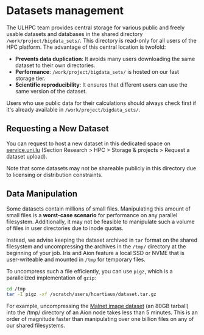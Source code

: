 # Datasets management

The ULHPC team provides central storage for various public and freely usable datasets and databases in the shared directory `/work/project/bigdata_sets/`.
This directory is read-only for all users of the HPC platform. The advantage of this central location is twofold:

* **Prevents data duplication**: It avoids many users downloading the same dataset to their own directories.
* **Performance**: `/work/project/bigdata_sets/` is hosted on our fast storage tier.
* **Scientific reproducibility**: It ensures that different users can use the same version of the dataset.

Users who use public data for their calculations should always check first if it's already available in `/work/project/bigdata_sets/`.


## Requesting a New Dataset

You can request to host a new dataset in this dedicated space on [service.uni.lu](https://service.uni.lu/sp?id=sc_cat_item&sys_id=9f9acb4887b2c210aa6d65740cbb355c&table=sc_cat_item&searchTerm=dataset) (Section Research > HPC > Storage & projects > Request a dataset upload). 

Note that some datasets may not be shareable publicly in this directory due to licensing or distribution constraints.



## Data Manipulation

Some datasets contain millions of small files. Manipulating this amount of small files is a **worst-case scenario** for performance on any parallel filesystem. Additionally, it may not be feasible to manipulate such a volume of files in user directories due to inode quotas.

Instead, we advise keeping the dataset archived in `tar` format on the shared filesystem and uncompressing the archives in the `/tmp/` directory at the beginning of your job. Iris and Aion feature a local SSD or NVME that is user-writeable and mounted in `/tmp` for temporary files.

To uncompress such a file efficiently, you can use `pigz`, which is a parallelized implementation of `gzip`:

```bash
cd /tmp
tar -I pigz -xf /scratch/users/hcartiaux/dataset.tar.gz
```

For example, uncompressing the [Malnet image dataset](https://www.mal-net.org/) (an 80GB tarball) into the /tmp/ directory of an Aion node takes less than 5 minutes. This is an order of magnitude faster than manipulating over one billion files on any of our shared filesystems.
